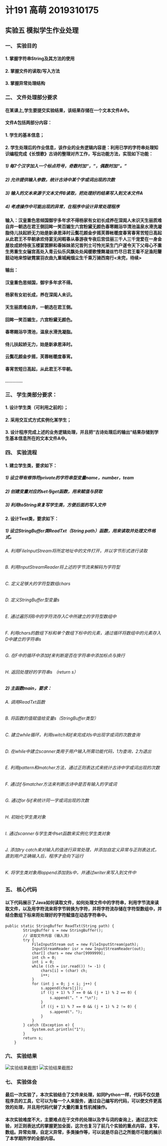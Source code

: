 # 计191 高萌 2019310175
## 实验五 模拟学生作业处理

### 一、	实验目的
#### 1.	掌握字符串String及其方法的使用
#### 2.	掌握文件的读取/写入方法
#### 3.	掌握异常处理结构

### 二、	文件处理部分要求
#### 在某课上,学生要提交实验结果，该结果存储在一个文本文件A中。
#### 文件A包括两部分内容：
#### 1.	学生的基本信息；
#### 2.	学生处理后的作业信息，该作业的业务逻辑内容是：利用已学的字符串处理知识编程完成《长恨歌》古诗的整理对齐工作，写出功能方法，实现如下功能：
##### 1)	每7个汉字加入一个标点符号，奇数时加“，”，偶数时加“。”
##### 2)	允许提供输入参数，统计古诗中某个字或词出现的次数
##### 3)	输入的文本来源于文本文件B读取，把处理好的结果写入到文本文件A
##### 4)	考虑操作中可能出现的异常，在程序中设计异常处理程序

#### 输入：汉皇重色思倾国御宇多年求不得杨家有女初长成养在深闺人未识天生丽质难自弃一朝选在君王侧回眸一笑百媚生六宫粉黛无颜色春寒赐浴华清池温泉水滑洗凝脂侍儿扶起娇无力始是新承恩泽时云鬓花颜金步摇芙蓉帐暖度春宵春宵苦短日高起从此君王不早朝承欢侍宴无闲暇春从春游夜专夜后宫佳丽三千人三千宠爱在一身金屋妆成娇侍夜玉楼宴罢醉和春姊妹弟兄皆列士可怜光采生门户遂令天下父母心不重生男重生女骊宫高处入青云仙乐风飘处处闻缓歌慢舞凝丝竹尽日君王看不足渔阳鼙鼓动地来惊破霓裳羽衣曲九重城阙烟尘生千乘万骑西南行<未完，待续>

#### 输出：
#### 汉皇重色思倾国，御宇多年求不得。
#### 杨家有女初长成，养在深闺人未识。
#### 天生丽质难自弃，一朝选在君王侧。
#### 回眸一笑百媚生，六宫粉黛无颜色。
#### 春寒赐浴华清池，温泉水滑洗凝脂。
#### 侍儿扶起娇无力，始是新承恩泽时。
#### 云鬓花颜金步摇，芙蓉帐暖度春宵。
#### 春宵苦短日高起，从此君王不早朝。
#### …………

### 三、	学生类部分要求：
#### 1.	设计学生类（可利用之前的）；
#### 2.	采用交互式方式实例化某学生；
#### 3.	设计程序完成上述的业务逻辑处理，并且把“古诗处理后的输出”结果存储到学生基本信息所在的文本文件A中。

### 四、	实验流程
#### 1.	建立学生类，要求如下：
##### 1)	设立带有修饰符private的字符串型变量name，number，team
##### 2)	创建变量对应的set与get函数，用来赋值与获取
##### 3)	利用toString来复写学生类，方便后面的写入文件
#### 2.	设计Test类，要求如下：
##### 1)	设立StringBuffer类ReadTxt（String path）函数，用来读取并处理文件格式。
###### A.	利用FileInputStream将所定地址中的文件打开，并以字节形式进行读取
###### B.	利用InputStreamReader将上述的字节流来解码为字符型
###### C.	定义足够大的字符型数组chars
###### D.	定义StringBuffer型变量s
###### E.	通过遍历将B中的字符流存入C中所建立的字符型数组中
###### F.	利用chars的数组下标和单个数组下标中的元素，通过循环将数组中的元素存入D中建立的字符串s
###### G.	在F中的循环中添加if来判断是否在字符串中添加标点与换行
###### H.	返回处理好的字符串s （return s）
##### 2)	主函数main，要求：
###### A.	调用ReadTxt函数
###### B.	将函数的值赋值给变量s（StringBuffer类型）
###### C.	建立while循环，利用switch和if来完成对s中出现字或词的次数查询
###### D.	在while中建立scanner类用于用户输入所需功能代码，1为查询，2为退出
###### E.	利用pattern和matcher方法，通过正则表达式来统计古诗中字或词出现的次数
###### F.	通过if与matcher方法来判断古诗中是否有输入的字或词
###### G.	通过for与if来统计同一字或词出现的次数
###### H.	初始化学生类对象
###### I.	通过scanner与学生类中set函数来实例化学生类对象
###### J.	添加try catch来对输入的值进行异常处理，并添加自定义异常与正则表达式，直到用户正确输入后，程序才会向下运行
###### K.	将学生类对象用append添加到s中，并通过writer来写入到文件中
### 五、	核心代码
#### 以下代码展示了Java如何读取文件，如何处理文件中的字符串，利用字节流来读取文件，以及用字符流来将字节转换为字符，并将字符流存储在字符型数组中，并结合数组下标来将处理好的字符赋值在动态字符串中。
```
public static StringBuffer ReadTxt(String path) {
        StringBuffer s = new StringBuffer();
        // 读取文件内容 (输入流)
        try {
            FileInputStream out = new FileInputStream(path);
            InputStreamReader isr = new InputStreamReader(out);
            char[] chars = new char[9999999];
            int ch = 0;
            int i = 0;
            while ((ch = isr.read()) != -1) {
                chars[i] = (char) ch;
                i++;
            }
            for (int j = 0; j < i; j++) {
                s.append(chars[j]);
                if ((j + 1) % 7 == 0 && (j + 1) % 2 == 0) {
                    s.append("。" + "\n");
                }
                if ((j + 1) % 7 == 0 && (j + 1) % 2 != 0) {
                    s.append("，");
                }
            }
        } catch (Exception e) {
            System.out.println("1");
        }
        return s;
    }
```
### 六、	实验结果
![实验结果截图1]()
![实验结果截图2]()
### 七、	实验体会
#### 最后一次实验了，本次实验结合了文件来处理，如同Python一样，代码不仅仅是程序员的工具，它可以为每一个人来服务，通过自己编写的代码，可以使文件更高效的处理，并且用代码代替了大量的重复性机械操作。
#### 本次实验难度不大，主要难点在于文件的处理以及字与词的查询上，通过这次实验，对正则表达式的掌握更加全面，这次也复习了前几个实验的重点内容，复写，数组。异常处理，自定义异常，多类操作等，可以说是尽自己之所能尽可能的展示了本学期所学的全部内容。
